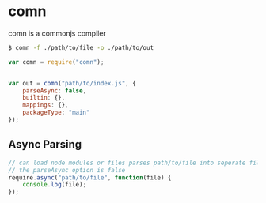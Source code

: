 comn
=======

comn is a commonjs compiler

```bash
$ comn -f ./path/to/file -o ./path/to/out
```

```javascript
var comn = require("comn");


var out = comn("path/to/index.js", {
    parseAsync: false,
    builtin: {},
    mappings: {},
    packageType: "main"
});
```

## Async Parsing
```javascript
// can load node modules or files parses path/to/file into seperate file unless
// the parseAsync option is false
require.async("path/to/file", function(file) {
    console.log(file);
});
```
